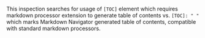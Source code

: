 This inspection searches for usage of `[TOC]` element which requires markdown processor
extension to generate table of contents vs. `[TOC]: " "` which marks Markdown Navigator
generated table of contents, compatible with standard markdown processors.
